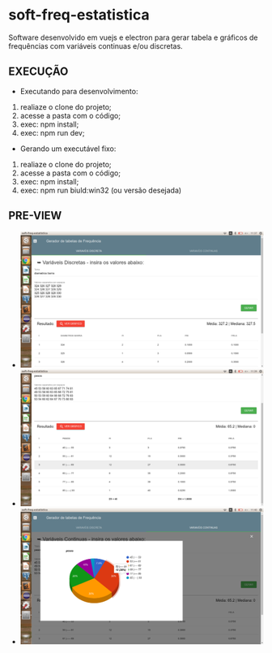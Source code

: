# soft-freq-estatistica
Software desenvolvido em vuejs e electron para gerar tabela e gráficos de frequências com variáveis continuas e/ou discretas.

## EXECUÇÃO
* Executando para desenvolvimento:
1) realiaze o clone do projeto;
2) acesse a pasta com o código;
3) exec: npm install;
4) exec: npm run dev;
* Gerando um executável fixo:
1) realiaze o clone do projeto;
2) acesse a pasta com o código;
3) exec: npm install;
4) exec: npm run biuld:win32 (ou versão desejada)

## PRE-VIEW

* ![HOME - VARIÁVEL DISCRETA](https://github.com/betonr/soft-freq-estatistica/blob/master/public/images/tela_principal.png) 
* ![RESULT TABLE - VARIÁVEL CONTINUA](https://github.com/betonr/soft-freq-estatistica/blob/master/public/images/table_continua_result.png) 
* ![RESULT GRAPHIC - VARIÁVEL CONTINUA](https://github.com/betonr/soft-freq-estatistica/blob/master/public/images/graphic_continua_result.png) 
